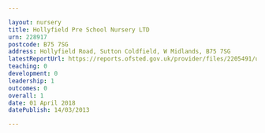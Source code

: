 ```yaml
---

layout: nursery
title: Hollyfield Pre School Nursery LTD
urn: 228917
postcode: B75 7SG
address: Hollyfield Road, Sutton Coldfield, W Midlands, B75 7SG
latestReportUrl: https://reports.ofsted.gov.uk/provider/files/2205491/urn/228917.pdf
teaching: 0
development: 0
leadership: 1
outcomes: 0
overall: 1
date: 01 April 2018 
datePublish: 14/03/2013

---
```

